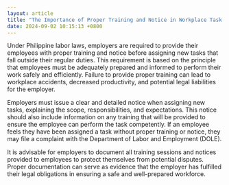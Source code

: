```yaml
---
layout: article
title: "The Importance of Proper Training and Notice in Workplace Task Assignments"
date: 2024-09-02 10:15:13 +0800
---
```


<p>Under Philippine labor laws, employers are required to provide their employees with proper training and notice before assigning new tasks that fall outside their regular duties. This requirement is based on the principle that employees must be adequately prepared and informed to perform their work safely and efficiently. Failure to provide proper training can lead to workplace accidents, decreased productivity, and potential legal liabilities for the employer.</p><p>Employers must issue a clear and detailed notice when assigning new tasks, explaining the scope, responsibilities, and expectations. This notice should also include information on any training that will be provided to ensure the employee can perform the task competently. If an employee feels they have been assigned a task without proper training or notice, they may file a complaint with the Department of Labor and Employment (DOLE).</p><p>It is advisable for employers to document all training sessions and notices provided to employees to protect themselves from potential disputes. Proper documentation can serve as evidence that the employer has fulfilled their legal obligations in ensuring a safe and well-prepared workforce.</p>